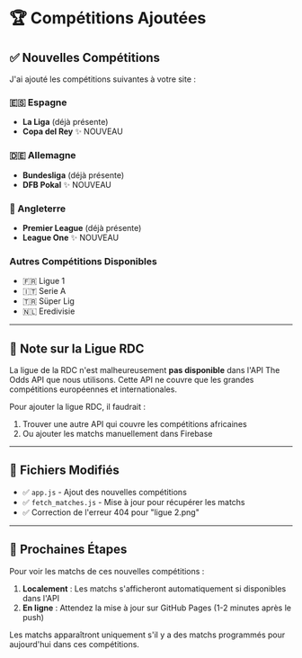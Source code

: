 # 🏆 Compétitions Ajoutées

## ✅ Nouvelles Compétitions

J'ai ajouté les compétitions suivantes à votre site :

### 🇪🇸 Espagne
- **La Liga** (déjà présente)
- **Copa del Rey** ✨ NOUVEAU

### 🇩🇪 Allemagne
- **Bundesliga** (déjà présente)
- **DFB Pokal** ✨ NOUVEAU

### 🏴󠁧󠁢󠁥󠁮󠁧󠁿 Angleterre
- **Premier League** (déjà présente)
- **League One** ✨ NOUVEAU

### Autres Compétitions Disponibles
- 🇫🇷 Ligue 1
- 🇮🇹 Serie A
- 🇹🇷 Süper Lig
- 🇳🇱 Eredivisie

---

## 📝 Note sur la Ligue RDC

La ligue de la RDC n'est malheureusement **pas disponible** dans l'API The Odds API que nous utilisons. Cette API ne couvre que les grandes compétitions européennes et internationales.

Pour ajouter la ligue RDC, il faudrait :
1. Trouver une autre API qui couvre les compétitions africaines
2. Ou ajouter les matchs manuellement dans Firebase

---

## 🔧 Fichiers Modifiés

- ✅ `app.js` - Ajout des nouvelles compétitions
- ✅ `fetch_matches.js` - Mise à jour pour récupérer les matchs
- ✅ Correction de l'erreur 404 pour "ligue 2.png"

---

## 🚀 Prochaines Étapes

Pour voir les matchs de ces nouvelles compétitions :

1. **Localement** : Les matchs s'afficheront automatiquement si disponibles dans l'API
2. **En ligne** : Attendez la mise à jour sur GitHub Pages (1-2 minutes après le push)

Les matchs apparaîtront uniquement s'il y a des matchs programmés pour aujourd'hui dans ces compétitions.
